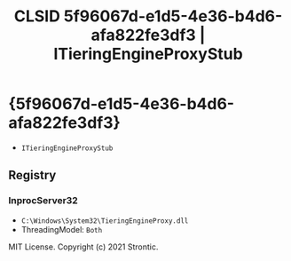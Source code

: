 ﻿---
title: "CLSID 5f96067d-e1d5-4e36-b4d6-afa822fe3df3 | ITieringEngineProxyStub"
excerpt: What is COM-Object CLSID 5f96067d-e1d5-4e36-b4d6-afa822fe3df3?
---

# {5f96067d-e1d5-4e36-b4d6-afa822fe3df3}

* `ITieringEngineProxyStub`

## Registry


### InprocServer32

* `C:\Windows\System32\TieringEngineProxy.dll`
* ThreadingModel: `Both`

MIT License. Copyright (c) 2021 Strontic.


